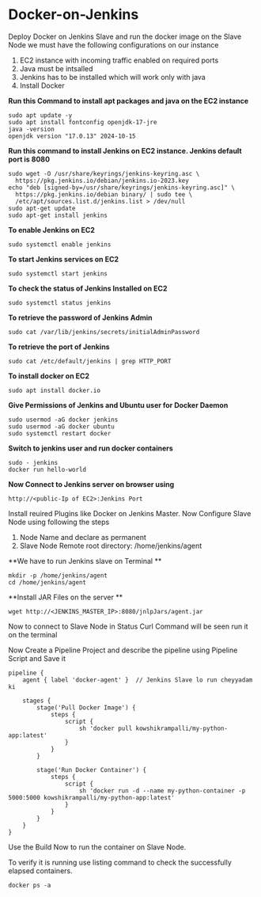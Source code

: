 # Docker-on-Jenkins
Deploy Docker on Jenkins Slave and run the docker image on the Slave Node we must have the following configurations on our instance
1. EC2 instance with incoming traffic enabled on required ports
2. Java must be intsalled
3. Jenkins has to be installed which will work only with java
4. Install Docker

**Run this Command to install apt packages and java on the EC2 instance**

```
sudo apt update -y
sudo apt install fontconfig openjdk-17-jre
java -version
openjdk version "17.0.13" 2024-10-15
```


**Run this command to install Jenkins on EC2 instance. Jenkins default port is 8080**

```
sudo wget -O /usr/share/keyrings/jenkins-keyring.asc \
  https://pkg.jenkins.io/debian/jenkins.io-2023.key
echo "deb [signed-by=/usr/share/keyrings/jenkins-keyring.asc]" \
  https://pkg.jenkins.io/debian binary/ | sudo tee \
  /etc/apt/sources.list.d/jenkins.list > /dev/null
sudo apt-get update
sudo apt-get install jenkins
```

**To enable Jenkins on EC2**
```
sudo systemctl enable jenkins
```

**To start Jenkins services on EC2**
```
sudo systemctl start jenkins
```

**To check the status of Jenkins Installed on EC2**
```
sudo systemctl status jenkins
````

**To retrieve the password of Jenkins Admin**
```
sudo cat /var/lib/jenkins/secrets/initialAdminPassword
```

**To retrieve the port of Jenkins**
```
sudo cat /etc/default/jenkins | grep HTTP_PORT
```

**To install docker on EC2**
```
sudo apt install docker.io
```

**Give Permissions of Jenkins and Ubuntu user for Docker Daemon**
```
sudo usermod -aG docker jenkins
sudo usermod -aG docker ubuntu
sudo systemctl restart docker
```

**Switch to jenkins user and run docker containers**
```
sudo - jenkins
docker run hello-world
```

**Now Connect to Jenkins server on browser using**

```
http://<public-Ip of EC2>:Jenkins Port
```


Install reuired Plugins like Docker on Jenkins Master.
Now Configure Slave Node using following the steps
1. Node Name and declare as permanent
2. Slave Node Remote root directory: /home/jenkins/agent

**We have to run Jenkins slave on Terminal **

```
mkdir -p /home/jenkins/agent
cd /home/jenkins/agent
```

**Install JAR Files on the server
**
```
wget http://<JENKINS_MASTER_IP>:8080/jnlpJars/agent.jar
```

Now to connect to Slave Node in Status Curl Command will be seen run it on the terminal

Now Create a Pipeline Project and describe the pipeline using Pipeline Script and Save it

```
pipeline {
    agent { label 'docker-agent' }  // Jenkins Slave lo run cheyyadam ki

    stages {
        stage('Pull Docker Image') {
            steps {
                script {
                    sh 'docker pull kowshikrampalli/my-python-app:latest'
                }
            }
        }

        stage('Run Docker Container') {
            steps {
                script {
                    sh 'docker run -d --name my-python-container -p 5000:5000 kowshikrampalli/my-python-app:latest'
                }
            }
        }
    }
}
```

Use the Build Now to run the container on Slave Node. 

To verify it is running use listing command to check the successfully elapsed containers.

```
docker ps -a
```


